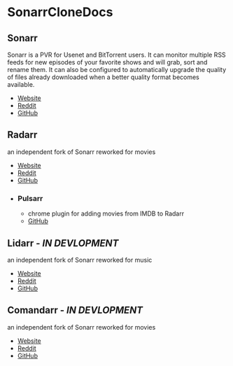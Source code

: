 # SonarrCloneDocs

## Sonarr
Sonarr is a PVR for Usenet and BitTorrent users. It can monitor multiple RSS feeds for new episodes of your favorite shows and will grab, sort and rename them. It can also be configured to automatically upgrade the quality of files already downloaded when a better quality format becomes available. 
* [Website](https://sonarr.tv/)
* [Reddit](https://www.reddit.com/r/sonarr/)
* [GitHub](https://github.com/Sonarr/Sonarr)

## Radarr
an independent fork of Sonarr reworked for movies 
* [Website](https://radarr.video/)
* [Reddit](https://www.reddit.com/r/radarr/)
* [GitHub](https://github.com/Radarr/Radarr)
* ### Pulsarr
  * chrome plugin for adding movies from IMDB to Radarr
  * [GitHub](https://github.com/roboticsound/Pulsarr)

## Lidarr - _**IN DEVLOPMENT**_
an independent fork of Sonarr reworked for music
* [Website](https://radarr.video/)
* [Reddit](https://www.reddit.com/r/radarr/)
* [GitHub](https://github.com/Radarr/Radarr)

## Comandarr - _**IN DEVLOPMENT**_
an independent fork of Sonarr reworked for movies 
* [Website](https://comandarr.github.io/)
* [Reddit](https://www.reddit.com/r/Comandarr/)
* [GitHub](https://github.com/Comandarr/Comandarr)

